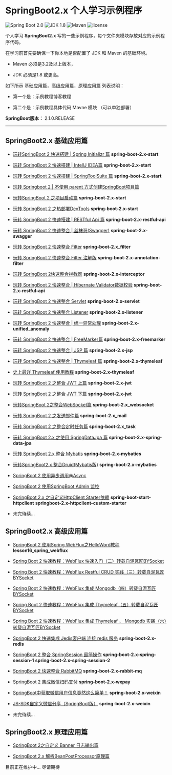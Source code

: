 SpringBoot2.x 个人学习示例程序
=========================

![Spring Boot 2.0](https://img.shields.io/badge/Spring%20Boot-2.0-brightgreen.svg)
![JDK 1.8](https://img.shields.io/badge/JDK-1.8-brightgreen.svg)
![Maven](https://img.shields.io/badge/Maven-3.5.0-yellowgreen.svg)
![license](https://img.shields.io/badge/license-apache%202.0-blue.svg)

个人学习 **SpringBoot2.x** 写的一些示例程序，每个文件夹模块存放对应的示例程序代码。

在学习前首先要确保一下你本地是否配置了 JDK 和 Maven 的基础环境。

- Maven 必须是3.2及以上版本，

- JDK 必须是1.8 或更高。

如下所示 基础应用篇，高级应用篇，原理应用篇 列表说明：

- 第一个是：示例教程博客教程

- 第二个是：示例教程具体代码 Mavne 模块 （可以单独部署）

**SpringBoot版本：** 2.1.0.RELEASE

---

## SpringBoot2.x 基础应用篇

- [玩转SpringBoot 2 快速搭建 | Spring Initializr 篇](https://mp.weixin.qq.com/s/spbtRZVYzDips437o9oYvA)  **spring-boot-2.x-start** 

- [玩转 SpringBoot 2 快速搭建 | IntellJ IDEA篇](https://mp.weixin.qq.com/s/Z5vebfI7dPP75-1bE_JVzA)  **spring-boot-2.x-start**  

- [玩转 SpringBoot 2 快速搭建 | SpringToolSuite 篇](https://mp.weixin.qq.com/s/OpBxjMgrOkOvccn718YStA)  **spring-boot-2.x-start** 

- [玩转 Springboot 2 | 不使用 parent 方式创建SpringBoot项目篇](https://zhuoqianmingyue.blog.csdn.net/article/details/88093042)

- [玩转SpringBoot 2 之项目启动篇](https://mp.weixin.qq.com/s/gVkdcWP8RpJaLkOQF23JzQ)  **spring-boot-2.x-start**  

- [玩转 SpringBoot 2 之热部署DevTools](https://mp.weixin.qq.com/s/hJeh_YDiqZjHVJoDBa2oYQ)  **spring-boot-2.x-start**  

- [玩转 SpringBoot 2 快速搭建 | RESTful Api 篇](https://mp.weixin.qq.com/s/d2aB7t0NyIDVlQb4VKZciQ)  **spring-boot-2.x-restful-api**  

- [玩转 SpringBoot 2 快速整合 | 丝袜哥(Swagger)](https://mp.weixin.qq.com/s/X6KaClQRZbFn5-UcgxbqGQ)  **spring-boot-2.x-swagger** 

- [玩转 SpringBoot 2 快速整合 Filter](https://mp.weixin.qq.com/s/WtZ63iDwXh2L5qxhGyWESg)  **spring-boot-2.x_filter** 

- [玩转 SpringBoot 2 快速整合 Filter 注解版](https://mp.weixin.qq.com/s/MiuKREMyboVzcBDAYr9XNg)  **spring-boot-2.x-annotation-filter** 

- [玩转 SpringBoot 2快速整合拦截器](https://mp.weixin.qq.com/s/IkNHvjRV7lMlShFYasC9yw)  **spring-boot-2.x-interceptor** 

- [玩转 SpringBoot 2 快速整合 | Hibernate Validator数据校验](https://mp.weixin.qq.com/s/MUzj_Yg7X6JqGsDHE2MaXQ)  **spring-boot-2.x-restful-api**

- [玩转 SpringBoot 2 快速整合 Servlet](https://mp.weixin.qq.com/s/3Pe4hiCbrmvBDG3kFcnX7A)  **spring-boot-2.x-servlet** 

- [玩转 SpringBoot 2 快速整合 Listener](https://mp.weixin.qq.com/s/8NSHNpyN1PfOWoZUFmTy6g)  **spring-boot-2.x-listener** 

- [玩转 SpringBoot 2 快速整合 | 统一异常处理](https://mp.weixin.qq.com/s/3cfb3djYRo15KlavkV7tpw)  **spring-boot-2.x-unified_anomaly**  

- [玩转 SpringBoot 2 快速整合 | FreeMarker篇](https://mp.weixin.qq.com/s/dAa_KZvVEV2wK40L7WdH4g)  **spring-boot-2.x-freemarker**   

- [玩转 SpringBoot 2 快速整合 | JSP 篇](https://mp.weixin.qq.com/s/EbysDIkDKZ9OzMN_b7_uNQ)  **spring-boot-2.x-jsp**  

-  [玩转 SpringBoot 2 快速整合 | Thymeleaf 篇](https://mp.weixin.qq.com/s/O53FKyrWTDPqFhHEvdDCoQ)  **spring-boot-2.x-thymeleaf**   

- [史上最详 Thymeleaf 使用教程](https://mp.weixin.qq.com/s/7FLO1ChRf18QU-w9ILzeAw)  **spring-boot-2.x-thymeleaf**   

- [玩转 SpringBoot 2 之整合 JWT 上篇](https://mp.weixin.qq.com/s/WlwkTtn3xD6izXkkk5MjCQ)  **spring-boot-2.x-jwt**   

- [玩转 SpringBoot 2 之整合 JWT 下篇](https://mp.weixin.qq.com/s/kUiZ1PcBCr1shoOg_-hmvA)  **spring-boot-2.x-jwt**  

- [玩转SpringBoot 2之整合WebSocket篇](https://mp.weixin.qq.com/s/ZzgUerD1KTkQ-MCpPy2hGA)  **spring-boot-2.x_websocket**    

- [玩转 SpringBoot 2 之发送邮件篇](https://mp.weixin.qq.com/s/BxExlZztSbnuPi0Tem-cPQ)  **spring-boot-2.x_mail**   

- [玩转 SpringBoot 2 之整合定时任务篇](https://zhuoqianmingyue.blog.csdn.net/article/details/103111265)  **spring-boot-2.x_task**   

- [玩转 SpringBoot 2.x 之使用 SpringDataJpa 篇](http://zhuoqianmingyue.cn/archives/spring_date_jpa)  **spring-boot-2.x-spring-data-jpa**  

- [玩转 SpringBoot 2.x 整合 Mybatis](https://mp.weixin.qq.com/s/98Lcc5mSD4xIl3fm69mIpQ)  **spring-boot-2.x-mybaties**  

- [玩转SpringBoot2.x 整合Druid(Mybatis版)](https://mp.weixin.qq.com/s/2zSRQT2LWOCAI1zADFcHwQ)  **spring-boot-2.x-mybaties**  

- [SpringBoot 2 使用异步调用@Async](https://zhuoqianmingyue.blog.csdn.net/article/details/87989647)

- [SpringBoot 2 使用SpringBoot Admin 监控](https://zhuoqianmingyue.blog.csdn.net/article/details/82785269) 

- [SpringBoot 2.x 之自定义HttpClient Starter依赖](https://blog.csdn.net/ljk126wy/article/details/87906351) **spring-boot-start-httpclient** **springboot-2.x-httpclient-custom-starter** 
- 未完待续...
## SpringBoot2.x 高级应用篇
- [SpringBoot 2 使用Spring WebFlux之HelloWord教程](https://github.com/zhuoqianmingyue/springbootexamples/wiki/SpringBoot2.0%E4%BD%BF%E7%94%A8Spring-WebFlux%E4%B9%8BHelloWord%E6%95%99%E7%A8%8B)  **lesson16_spring_webflux**  
- [Spring Boot 2 快速教程：WebFlux 快速入门（二）转载自泥瓦匠BYSocket](https://github.com/zhuoqianmingyue/springbootexamples/blob/master/doc/webflux/Spring%20Boot%202%20%E5%BF%AB%E9%80%9F%E6%95%99%E7%A8%8B%EF%BC%9AWebFlux%20%E5%BF%AB%E9%80%9F%E5%85%A5%E9%97%A8%EF%BC%88%E4%BA%8C%EF%BC%89.md)
- [Spring Boot 2 快速教程：WebFlux Restful CRUD 实践（三）转载自泥瓦匠BYSocket ](https://github.com/zhuoqianmingyue/springbootexamples/blob/master/doc/webflux/Spring%20Boot%202%20%E5%BF%AB%E9%80%9F%E6%95%99%E7%A8%8B%EF%BC%9AWebFlux%20Restful%20CRUD%20%E5%AE%9E%E8%B7%B5%EF%BC%88%E4%B8%89%EF%BC%89.md)
- [Spring Boot 2 快速教程：WebFlux 集成 Mongodb（四）转载自泥瓦匠BYSocket ](https://github.com/zhuoqianmingyue/springbootexamples/blob/master/doc/webflux/Spring%20Boot%202%20%E5%BF%AB%E9%80%9F%E6%95%99%E7%A8%8B%EF%BC%9AWebFlux%20%E9%9B%86%E6%88%90%20Mongodb%EF%BC%88%E5%9B%9B%EF%BC%89.md)
- [Spring Boot 2 快速教程：WebFlux 集成 Thymeleaf（五）转载自泥瓦匠BYSocket ](https://github.com/zhuoqianmingyue/springbootexamples/blob/master/doc/webflux/Spring%20Boot%202%20%E5%BF%AB%E9%80%9F%E6%95%99%E7%A8%8B%EF%BC%9AWebFlux%20%E9%9B%86%E6%88%90%20Thymeleaf%EF%BC%88%E4%BA%94%EF%BC%89.md)
- [Spring Boot 2 快速教程：WebFlux 集成 Thymeleaf 、 Mongodb 实践（六）转载自泥瓦匠BYSocket ](https://github.com/zhuoqianmingyue/springbootexamples/blob/master/doc/webflux/Spring%20Boot%202%20%E5%BF%AB%E9%80%9F%E6%95%99%E7%A8%8B%EF%BC%9AWebFlux%20%E9%9B%86%E6%88%90%20Thymeleaf%20%E3%80%81%20Mongodb%20%E5%AE%9E%E8%B7%B5%EF%BC%88%E5%85%AD%EF%BC%89.md)
- [SpringBoot 2 快速集成 Jedis客户端 连接 redis 服务](https://zhuoqianmingyue.blog.csdn.net/article/details/93303627)  **spring-boot-2.x-redis** 
- [SpringBoot 2 整合 SpringSession 最简操作](https://blog.csdn.net/ljk126wy/article/details/93971421)  **spring-boot-2.x-spring-session-1** **spring-boot-2.x-spring-session-2**   
- [SpringBoot 2 快速整合 RabbitMQ](https://blog.csdn.net/ljk126wy/article/details/97543094)  **spring-boot-2.x-rabbit-mq**  

- [SpringBoot 2 集成微信扫码支付](https://zhuoqianmingyue.blog.csdn.net/article/details/99554766)  **spring-boot-2.x-wxpay** 

- [SpringBoot中获取微信用户信息竟然这么简单！](https://mp.weixin.qq.com/s/MFw9dWLAbEwO-giBu9rPVA)  **spring-boot-2.x-weixin** 

- [JS-SDK自定义微信分享（SpringBoot版）](https://zhuoqianmingyue.blog.csdn.net/article/details/100714362)  **spring-boot-2.x-weixin** 



- 未完待续...
## SpringBoot2.x 原理应用篇

- [SpringBoot 2之自定义 Banner 日志输出篇](https://zhuoqianmingyue.blog.csdn.net/article/details/83109152)

- [SpringBoot 2.x 解析BeanPostProcessor原理篇](https://blog.csdn.net/ljk126wy/article/details/83305455)

目前正在维护中... 尽请期待



